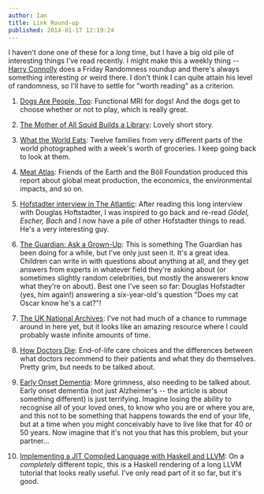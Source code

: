 ```yaml
---
author: Ian
title: Link Round-up
published: 2014-01-17 12:19:24
---
```


I haven't done one of these for a *long* time, but I have a big old
pile of interesting things I've read recently.  I might make this a
weekly thing -- [Harry Connolly](http://www.harryjconnolly.com/blog/)
does a Friday Randomness roundup and there's always something
interesting or weird there.  I don't think I can quite attain his
level of randomness, so I'll have to settle for "worth reading" as a
criterion.

1. [Dogs Are People, Too][no1]: Functional MRI for dogs!  And the dogs
   get to choose whether or not to play, which is really great.

2. [The Mother of All Squid Builds a Library][no2]: Lovely short
   story.

3. [What the World Eats][no3]: Twelve families from very different
   parts of the world photographed with a week's worth of groceries.
   I keep going back to look at them.

4. [Meat Atlas][no4]: Friends of the Earth and the Böll Foundation
   produced this report about global meat production, the economics,
   the environmental impacts, and so on.

5. [Hofstadter interview in The Atlantic][no5]: After reading this
   long interview with Douglas Hoftstadter, I was inspired to go back
   and re-read *Gödel, Escher, Bach* and I now have a pile of other
   Hofstadter things to read.  He's a very interesting guy.

6. [The Guardian: Ask a Grown-Up][no6]: This is something The Guardian
   has been doing for a while, but I've only just seen it.  It's a
   great idea.  Children can write in with questions about anything at
   all, and they get answers from experts in whatever field they're
   asking about (or sometimes slightly random celebrities, but mostly
   the answerers know what they're on about).  Best one I've seen so
   far: Douglas Hofstadter (yes, him again!)  answering a
   six-year-old's question "Does my cat Oscar know he's a cat?"!

7. [The UK National Archives][no7]: I've not had much of a chance to
   rummage around in here yet, but it looks like an amazing resource
   where I could probably waste infinite amounts of time.

8. [How Doctors Die][no8]: End-of-life care choices and the
   differences between what doctors recommend to their patients and
   what they do themselves.  Pretty grim, but needs to be talked
   about.

9. [Early Onset Dementia][no9]: More grimness, also needing to be
   talked about.  Early onset dementia (not just Alzheimer's -- the
   article is about something different) is just terrifying.  Imagine
   losing the ability to recognise all of your loved ones, to know who
   you are or where you are, and this not to be something that happens
   towards the end of your life, but at a time when you might
   conceivably have to live like that for 40 or 50 years.  Now imagine
   that it's not you that has this problem, but your partner...

10. [Implementing a JIT Compiled Language with Haskell and LLVM][no10]:
    On a *completely* different topic, this is a Haskell rendering of
    a long LLVM tutorial that looks really useful.  I've only read
    part of it so far, but it's good.

[no1]: http://www.nytimes.com/2013/10/06/opinion/sunday/dogs-are-people-too.html?pagewanted=all&_r=0
[no2]: http://strangehorizons.com/2013/20131209/squid-f.shtml?utm_content=buffer5d587&utm_source=buffer&utm_medium=twitter&utm_campaign=Buffer
[no3]: http://www.guardian.co.uk/lifeandstyle/gallery/2013/may/06/hungry-planet-what-world-eats
[no4]: https://www.foeeurope.org/meat-atlas
[no5]: http://www.theatlantic.com/magazine/archive/2013/11/the-man-who-would-teach-machines-to-think/309529/
[no6]: http://www.theguardian.com/lifeandstyle/series/ask-a-grown-up?page=3
[no7]: http://www.nationalarchives.gov.uk/default.htm
[no8]: http://zocalopublicsquare.org/thepublicsquare/2011/11/30/how-doctors-die/read/nexus/
[no9]: http://www.guardian.co.uk/lifeandstyle/2011/nov/21/picks-disease-early-onset-dementia
[no10]: http://www.stephendiehl.com/llvm/
